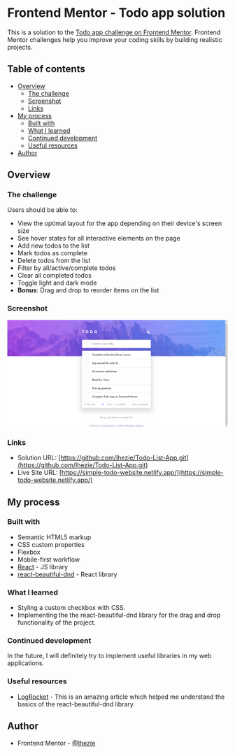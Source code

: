 # Frontend Mentor - Todo app solution

This is a solution to the [Todo app challenge on Frontend Mentor](https://www.frontendmentor.io/challenges/todo-app-Su1_KokOW). Frontend Mentor challenges help you improve your coding skills by building realistic projects. 

## Table of contents

- [Overview](#overview)
  - [The challenge](#the-challenge)
  - [Screenshot](#screenshot)
  - [Links](#links)
- [My process](#my-process)
  - [Built with](#built-with)
  - [What I learned](#what-i-learned)
  - [Continued development](#continued-development)
  - [Useful resources](#useful-resources)
- [Author](#author)

## Overview

### The challenge

Users should be able to:

- View the optimal layout for the app depending on their device's screen size
- See hover states for all interactive elements on the page
- Add new todos to the list
- Mark todos as complete
- Delete todos from the list
- Filter by all/active/complete todos
- Clear all completed todos
- Toggle light and dark mode
- **Bonus**: Drag and drop to reorder items on the list

### Screenshot

![](./screenshot.png)


### Links

- Solution URL: [https://github.com/Ihezie/Todo-List-App.git](https://github.com/Ihezie/Todo-List-App.git)
- Live Site URL: [https://simple-todo-website.netlify.app/](https://simple-todo-website.netlify.app/)

## My process

### Built with

- Semantic HTML5 markup
- CSS custom properties
- Flexbox
- Mobile-first workflow
- [React](https://reactjs.org/) - JS library
- [react-beautiful-dnd](https://github.com/atlassian/react-beautiful-dnd.git) - React library

### What I learned
- Styling a custom checkbox with CSS.
- Implementing the the react-beautiful-dnd library for the drag and drop functionality of the project.

### Continued development
In the future, I will definitely try to implement useful libraries in my web applications.

### Useful resources
- [LogRocket](https://blog.logrocket.com/adding-drag-and-drop-functionality-with-react-beautiful-dnd/) - This is an amazing article which helped me understand the basics of the react-beautiful-dnd library.

## Author
- Frontend Mentor - [@Ihezie](https://www.frontendmentor.io/profile/Ihezie)
